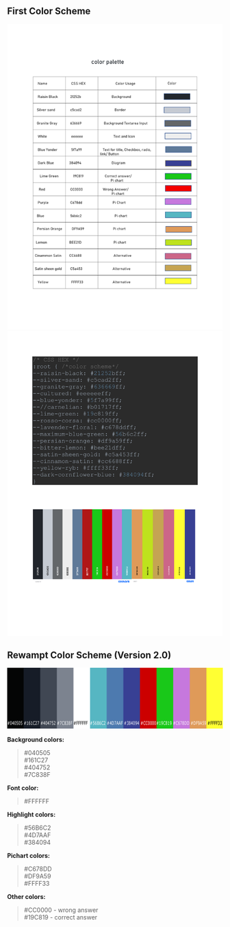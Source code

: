 ## First Color Scheme
![](../../assets/images/conventions/Colorscheme0.png)
![](../../assets/images/conventions/Colorscheme1.png)

## Rewampt Color Scheme (Version 2.0)
![](../../assets/images/conventions/Colorscheme_version2.png)

**Background colors:** <br>
> #040505 <br>
> #161C27 <br>
> #404752 <br>
> #7C838F <br>

**Font color:** <br>
> #FFFFFF

**Highlight colors:** <br>
> #56B6C2 <br>
> #4D7AAF <br>
> #384094 <br>

**Pichart colors:** <br>
> #C678DD <br>
> #DF9A59 <br>
> #FFFF33 <br>

**Other colors:** <br>
> #CC0000 - wrong answer <br>
> #19C819 - correct answer